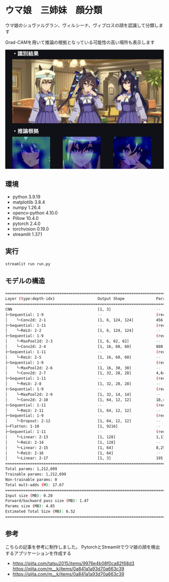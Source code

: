 # ウマ娘　三姉妹　顔分類
ウマ娘のシュヴァルグラン、ヴィルシーナ、ヴィブロスの顔を認識して分類します

Grad-CAMを用いて推論の根拠となっている可能性の高い場所も表示します

![jpg](/img/demo.jpg)

## 環境
* python 3.9.19
* matplotlib 3.8.4
* numpy 1.26.4
* opencv-python 4.10.0
* Pillow 10.4.0
* pytorch 2.4.0
* torchvision 0.19.0
* streamlit 1.37.1

## 実行
```bash
streamlit run run.py
```

## モデルの構造
```bash
==========================================================================================
Layer (type:depth-idx)                   Output Shape              Param #
==========================================================================================
CNN                                      [1, 3]                    --
├─Sequential: 1-9                        --                        (recursive)
│    └─Conv2d: 2-1                       [1, 6, 124, 124]          456
├─Sequential: 1-11                       --                        (recursive)
│    └─ReLU: 2-2                         [1, 6, 124, 124]          --
├─Sequential: 1-9                        --                        (recursive)
│    └─MaxPool2d: 2-3                    [1, 6, 62, 62]            --
│    └─Conv2d: 2-4                       [1, 16, 60, 60]           880
├─Sequential: 1-11                       --                        (recursive)
│    └─ReLU: 2-5                         [1, 16, 60, 60]           --
├─Sequential: 1-9                        --                        (recursive)
│    └─MaxPool2d: 2-6                    [1, 16, 30, 30]           --
│    └─Conv2d: 2-7                       [1, 32, 28, 28]           4,640
├─Sequential: 1-11                       --                        (recursive)
│    └─ReLU: 2-8                         [1, 32, 28, 28]           --
├─Sequential: 1-9                        --                        (recursive)
│    └─MaxPool2d: 2-9                    [1, 32, 14, 14]           --
│    └─Conv2d: 2-10                      [1, 64, 12, 12]           18,496
├─Sequential: 1-11                       --                        (recursive)
│    └─ReLU: 2-11                        [1, 64, 12, 12]           --
├─Sequential: 1-9                        --                        (recursive)
│    └─Dropout: 2-12                     [1, 64, 12, 12]           --
├─Flatten: 1-10                          [1, 9216]                 --
├─Sequential: 1-11                       --                        (recursive)
│    └─Linear: 2-13                      [1, 128]                  1,179,776
│    └─ReLU: 2-14                        [1, 128]                  --
│    └─Linear: 2-15                      [1, 64]                   8,256
│    └─ReLU: 2-16                        [1, 64]                   --
│    └─Linear: 2-17                      [1, 3]                    195
==========================================================================================
Total params: 1,212,699
Trainable params: 1,212,699
Non-trainable params: 0
Total mult-adds (M): 17.67
==========================================================================================
Input size (MB): 0.20
Forward/backward pass size (MB): 1.47
Params size (MB): 4.85
Estimated Total Size (MB): 6.52
==========================================================================================
```

## 参考
こちらの記事を参考に制作しました。
PytorchとStreamlitでウマ娘の顔を検出するアプリケーションを作成する
* https://qiita.com/tatsu2015/items/9976e4b08f0ca82f68d3
https://qiita.com/m__k/items/0a841a1a93d70a663c39
* https://qiita.com/m__k/items/0a841a1a93d70a663c39
